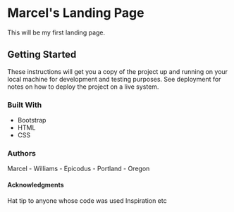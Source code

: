 
# Marcel's Landing Page

This will be my first landing page.

## Getting Started

These instructions will get you a copy of the project up and running on your local machine for development and testing purposes. See deployment for notes on how to deploy the project on a live system.


### Built With

* Bootstrap
* HTML
* CSS

### Authors
Marcel - Williams - Epicodus - Portland - Oregon

#### Acknowledgments
Hat tip to anyone whose code was used
Inspiration
etc